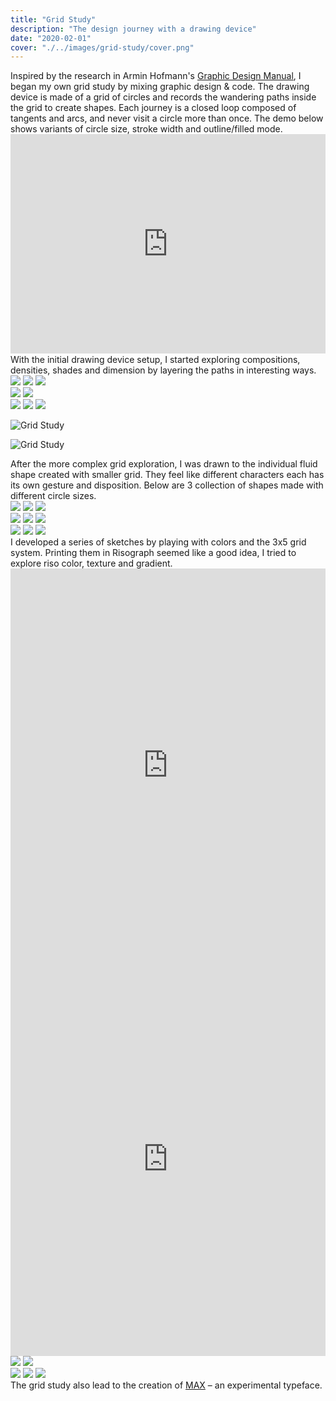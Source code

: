 ```yaml
---
title: "Grid Study"
description: "The design journey with a drawing device"
date: "2020-02-01"
cover: "./../images/grid-study/cover.png"
---
```


<div class="text">
Inspired by the research in Armin Hofmann's <a target="_blank" href="https://www.typogabor.com/armin-hofmann/pages/11-armin-hofmann.html">Graphic Design Manual</a>, I began my own grid study by mixing graphic design & code. The drawing device is made of a grid of circles and records the wandering paths inside the grid to create shapes. Each journey is a closed loop composed of tangents and arcs, and never visit a circle more than once. The demo below shows variants of circle size, stroke width and outline/filled mode.
</div>

<div class="video"><div style="padding:69.74% 0 0 0;position:relative;"><iframe src="https://player.vimeo.com/video/406053326?title=0&byline=0&portrait=0" style="position:absolute;top:0;left:0;width:100%;height:100%;" frameborder="0" allow="autoplay; fullscreen" allowfullscreen></iframe></div><script src="https://player.vimeo.com/api/player.js"></script></div>

<div class="text">
With the initial drawing device setup, I started exploring compositions, densities, shades and dimension by layering the paths in interesting ways.
</div>

<div class="row three">
  <img src="./../images/grid-study/051.jpg" />
  <img src="./../images/grid-study/054.jpg" />
  <img src="./../images/grid-study/050.jpg" />
</div>

<div class="row two">
  <img src="./../images/grid-study/053.jpg" />
  <img src="./../images/grid-study/064.png" />
</div>

<div class="row three">
  <img src="./../images/grid-study/060.png" />
  <img src="./../images/grid-study/061.png" />
  <img src="./../images/grid-study/062.png" />
</div>

![Grid Study](./../images/grid-study/200.png)

![Grid Study](./../images/grid-study/110.jpg)

<div class="text">
After the more complex grid exploration, I was drawn to the individual fluid shape created with smaller grid. They feel like different characters each has its own gesture and disposition. Below are 3 collection of shapes made with different circle sizes.
</div>

<div class="row three">
  <img src="./../images/grid-study/100.jpg" />
  <img src="./../images/grid-study/101.jpg" />
  <img src="./../images/grid-study/102.jpg" />
</div>

<div class="row three">
  <img src="./../images/grid-study/020.jpg" />
  <img src="./../images/grid-study/021.jpg" />
  <img src="./../images/grid-study/026.jpg" />
</div>

<div class="row three">
  <img src="./../images/grid-study/023.jpg" />
  <img src="./../images/grid-study/024.jpg" />
  <img src="./../images/grid-study/025.jpg" />
</div>

<div class="text">
I developed a series of sketches by playing with colors and the 3x5 grid system. Printing them in Risograph seemed like a good idea, I tried to explore riso color, texture and gradient.
</div>

<div class="row two">
<div style="padding:125% 0 0 0;position:relative;"><iframe src="https://player.vimeo.com/video/408884474?autoplay=1&loop=1&title=0&byline=0&portrait=0" style="position:absolute;top:0;left:0;width:100%;height:100%;" frameborder="0" allow="autoplay; fullscreen" allowfullscreen></iframe></div><script src="https://player.vimeo.com/api/player.js"></script>
<div style="padding:125% 0 0 0;position:relative;"><iframe src="https://player.vimeo.com/video/408884448?autoplay=1&loop=1&title=0&byline=0&portrait=0" style="position:absolute;top:0;left:0;width:100%;height:100%;" frameborder="0" allow="autoplay; fullscreen" allowfullscreen></iframe></div><script src="https://player.vimeo.com/api/player.js"></script>
</div>

<!-- <div class="video fixed-size"><iframe src="https://player.vimeo.com/video/406273059?title=0&byline=0&portrait=0" width="720" height="720" frameborder="0" allow="autoplay; fullscreen" allowfullscreen></iframe></div> -->

<div class="row two">
  <img src="./../images/grid-study/IMG_1290.JPG" />
  <img src="./../images/grid-study/IMG_1303.JPG" />
</div>

<div class="row three">
  <img src="./../images/grid-study/000.jpg" />
  <img src="./../images/grid-study/001.jpg" />
  <img src="./../images/grid-study/004.jpg" />
</div>

<div class="text">The grid study also lead to the creation of  <a href="/max">MAX</a> – an experimental typeface.</div>
